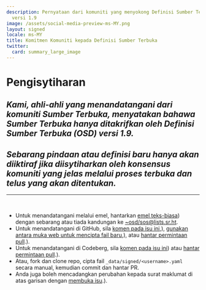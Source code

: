 ```yaml
---
description: Pernyataan dari komuniti yang menyokong Definisi Sumber Terbuka (OSD)
  versi 1.9
image: /assets/social-media-preview-ms-MY.png
layout: signed
locale: ms-MY
title: Komitmen Komuniti kepada Definisi Sumber Terbuka
twitter:
  card: summary_large_image
---
```

# **Pengisytiharan**

## *Kami, ahli-ahli yang menandatangani dari komuniti Sumber Terbuka, menyatakan bahawa Sumber Terbuka hanya ditakrifkan oleh Definisi Sumber Terbuka (OSD) versi 1.9.*

## *Sebarang pindaan atau definisi baru hanya akan diiktiraf jika diisytiharkan oleh konsensus komuniti yang jelas melalui proses terbuka dan telus yang akan ditentukan.*

---
<br>

- Untuk menandatangani melalui emel, hantarkan [emel teks-biasa](https://useplaintext.email/)) dengan sebarang atau tiada kandungan ke [~osd/sos@lists.sr.ht](mailto:~osd/sos@lists.sr.ht).
- Untuk menandatangani di GitHub, sila [komen pada isu ini](https://github.com/OpenSourceDefinition/sos/issues/1),), [gunakan antara muka web untuk mencipta fail baru](https://github.com/OpenSourceDefinition/sos/new/main/_data/signed),), atau [hantar permintaan pull](https://github.com/OpenSourceDefinition/sos/pulls).).
- Untuk menandatangani di Codeberg, sila [komen pada isu ini](https://codeberg.org/osd/sos/issues/1)) atau [hantar permintaan pull](https://codeberg.org/osd/sos/pulls).).
- Atau, fork dan clone repo, cipta fail `_data/signed/<username>.yaml` secara manual, kemudian commit dan hantar PR.
- Anda juga boleh mencadangkan perubahan kepada surat maklumat di atas garisan dengan [membuka isu](https://codeberg.org/osd/sos/issues).).